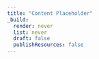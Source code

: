 ```yaml
---
title: "Content Placeholder"
_build:
  render: never
  list: never
  draft: false
  publishResources: false
---
```


